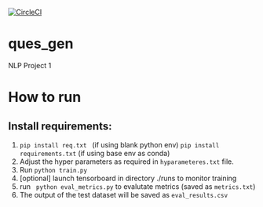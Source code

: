 [![CircleCI](https://circleci.com/gh/aditya140/ques_gen/tree/master.svg?style=svg)](https://circleci.com/gh/aditya140/ques_gen/tree/master)

# ques_gen
NLP Project 1

# How to run
## Install requirements:
1. ```pip install req.txt ``` (if using blank python env)
   ```pip install requirements.txt``` (if using base env as conda)
2. Adjust the hyper parameters as required in ```hyparameteres.txt``` file.
3. Run ```python train.py```
4. [optional] launch tensorboard in directory ./runs to monitor training
5. run ``` python eval_metrics.py``` to evalutate metrics (saved as ```metrics.txt```)
6. The output of the test dataset will be saved as ```eval_results.csv```
